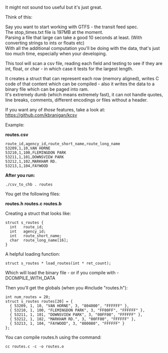 

It might not sound too useful but it's just great.

Think of this:

Say you want to start working with GTFS - the transit feed spec.<br />
The stop_times.txt file is 197MB at the moment.<br />
Parsing a file that large can take a good 10 seconds at least. (With converting strings to ints or floats etc)<br />
With all the additional computation you'll be doing with the data, that's just too much time, especially when your developing.<br />

This tool will scan a csv file, reading each field and testing to see if they are int, float, or char - in which case it tests for the largest length.<br />

It creates a struct that can represent each row (memory aligned), writes C code of that content which can be compiled - also it writes the data to a binary file which can be paged into ram.<br />
It's extremely dumb (which means extremely fast), it can not handle quotes, line breaks, comments, different encodings or files without a header.

If you want any of _those_ features, take a look at: https://github.com/kbranigan/kcsv

Example:

<b>routes.csv</b>

```
route_id,agency_id,route_short_name,route_long_name
53209,1,10,VAN HORNE
53210,1,100,FLEMINGDON PARK
53211,1,101,DOWNSVIEW PARK
53212,1,102,MARKHAM RD.
53213,1,104,FAYWOOD
```

<b>After you run:</b>

```
./csv_to_chb . routes
```

You get the following files:

<b>routes.h</b>
<b>routes.c</b>
<b>routes.b</b>

Creating a struct that looks like:
```
struct s_routes {
  int   route_id;
  int   agency_id;
  int   route_short_name;
  char  route_long_name[16];
}
```

A helpful loading function:

```
struct s_routes * load_routes(int * ret_count);
```

Which will load the binary file - or if you compile with -DCOMPILE_WITH_DATA

Then you'll get the globals (when you #include "routes.h"):

```
int num_routes = 20;
struct s_routes routes[20] = {
  { 53209, 1, 10, "VAN HORNE", 3, "804000", "FFFFFF" },
  { 53210, 1, 100, "FLEMINGDON PARK", 3, "FF00FF", "FFFFFF" },
  { 53211, 1, 101, "DOWNSVIEW PARK", 3, "00FF00", "FFFFFF" },
  { 53212, 1, 102, "MARKHAM RD.", 3, "00FF00", "FFFFFF" },
  { 53213, 1, 104, "FAYWOOD", 3, "800080", "FFFFFF" }
};
```

You can compile routes.h using the command:

```
cc routes.c -c -o routes.o
```
